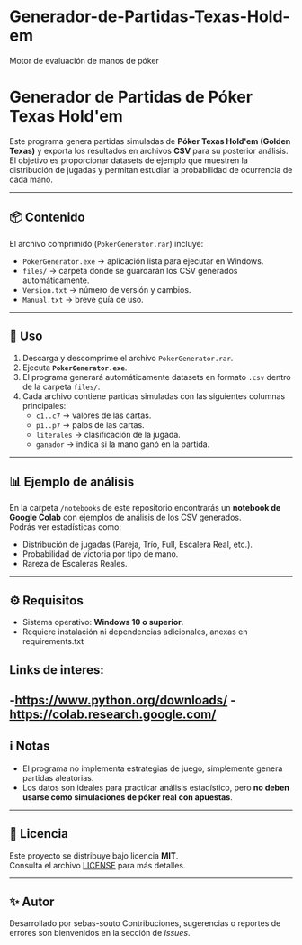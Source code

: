 # Generador-de-Partidas-Texas-Hold-em
Motor de evaluación de manos de póker
# Generador de Partidas de Póker Texas Hold'em

Este programa genera partidas simuladas de **Póker Texas Hold'em (Golden Texas)** y exporta los resultados en archivos **CSV** para su posterior análisis.  
El objetivo es proporcionar datasets de ejemplo que muestren la distribución de jugadas y permitan estudiar la probabilidad de ocurrencia de cada mano.

---

## 📦 Contenido

El archivo comprimido (`PokerGenerator.rar`) incluye:

- `PokerGenerator.exe` → aplicación lista para ejecutar en Windows.  
- `files/` → carpeta donde se guardarán los CSV generados automáticamente.  
- `Version.txt` → número de versión y cambios.  
- `Manual.txt` → breve guía de uso.

---

## 🚀 Uso

1. Descarga y descomprime el archivo `PokerGenerator.rar`.  
2. Ejecuta **`PokerGenerator.exe`**.  
3. El programa generará automáticamente datasets en formato `.csv` dentro de la carpeta `files/`.  
4. Cada archivo contiene partidas simuladas con las siguientes columnas principales:
   - `c1..c7` → valores de las cartas.  
   - `p1..p7` → palos de las cartas.  
   - `literales` → clasificación de la jugada.  
   - `ganador` → indica si la mano ganó en la partida.

---

## 📊 Ejemplo de análisis

En la carpeta `/notebooks` de este repositorio encontrarás un **notebook de Google Colab** con ejemplos de análisis de los CSV generados.  
Podrás ver estadísticas como:

- Distribución de jugadas (Pareja, Trío, Full, Escalera Real, etc.).  
- Probabilidad de victoria por tipo de mano.  
- Rareza de Escaleras Reales.  

---

## ⚙️ Requisitos

- Sistema operativo: **Windows 10 o superior**.  
- Requiere instalación ni dependencias adicionales, anexas en requirements.txt  

## Links de interes:
-https://www.python.org/downloads/ 
-https://colab.research.google.com/
---

## ℹ️ Notas

- El programa no implementa estrategias de juego, simplemente genera partidas aleatorias.  
- Los datos son ideales para practicar análisis estadístico, pero **no deben usarse como simulaciones de póker real con apuestas**.  

---

## 📜 Licencia

Este proyecto se distribuye bajo licencia **MIT**.  
Consulta el archivo [LICENSE](LICENSE) para más detalles.

---

## ✨ Autor

Desarrollado por sebas-souto 
Contribuciones, sugerencias o reportes de errores son bienvenidos en la sección de *Issues*.
